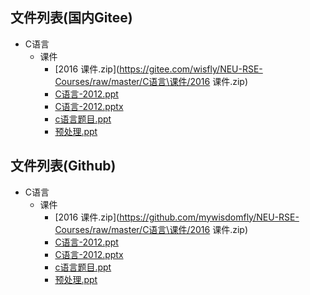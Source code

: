 

## 文件列表(国内Gitee)

- C语言
    - 课件
        - [2016 课件.zip](https://gitee.com/wisfly/NEU-RSE-Courses/raw/master/C语言\课件/2016 课件.zip)
        - [C语言-2012.ppt](https://gitee.com/wisfly/NEU-RSE-Courses/raw/master/C语言\课件/C语言-2012.ppt)
        - [C语言-2012.pptx](https://gitee.com/wisfly/NEU-RSE-Courses/raw/master/C语言\课件/C语言-2012.pptx)
        - [c语言题目.ppt](https://gitee.com/wisfly/NEU-RSE-Courses/raw/master/C语言\课件/c语言题目.ppt)
        - [预处理.ppt](https://gitee.com/wisfly/NEU-RSE-Courses/raw/master/C语言\课件/预处理.ppt)


## 文件列表(Github)

- C语言
    - 课件
        - [2016 课件.zip](https://github.com/mywisdomfly/NEU-RSE-Courses/raw/master/C语言\课件/2016 课件.zip)
        - [C语言-2012.ppt](https://github.com/mywisdomfly/NEU-RSE-Courses/raw/master/C语言\课件/C语言-2012.ppt)
        - [C语言-2012.pptx](https://github.com/mywisdomfly/NEU-RSE-Courses/raw/master/C语言\课件/C语言-2012.pptx)
        - [c语言题目.ppt](https://github.com/mywisdomfly/NEU-RSE-Courses/raw/master/C语言\课件/c语言题目.ppt)
        - [预处理.ppt](https://github.com/mywisdomfly/NEU-RSE-Courses/raw/master/C语言\课件/预处理.ppt)
